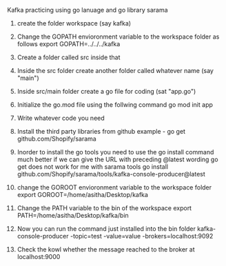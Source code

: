 Kafka practicing using go lanuage and go library sarama

1. create the folder workspace (say kafka)

2. Change the GOPATH envioronment variable to the workspace folder as follows
   export GOPATH=../../../kafka

3. Create a folder called src inside that

4. Inside the src folder create another folder called whatever name (say "main")

5. Inside src/main folder create a go file for coding (sat "app.go")

6. Initialize the go.mod file using the follwing command
   go mod init app
7. Write whatever code you need

8. Install the third party libraries from github
   example - go get github.com/Shopify/sarama

9. Inorder to install the go tools you need to use the go install command
   much better if we can give the URL with preceding @latest wording
   go get does not work for me with sarama tools
   go install github.com/Shopify/sarama/tools/kafka-console-producer@latest

10. change the GOROOT envioronment variable to the workspace folder
    export GOROOT=/home/asitha/Desktop/kafka

11. Change the PATH variable to the bin of the workspace
    export PATH=/home/asitha/Desktop/kafka/bin

12. Now you can run the command just installed into the bin folder
    kafka-console-producer -topic=test -value=value -brokers=localhost:9092

13. Check the kowl whether the message reached to the broker at
    localhost:9000

